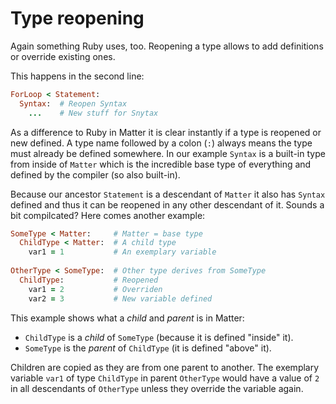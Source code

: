 # Type reopening

Again something Ruby uses, too. Reopening a type allows to add definitions or override existing ones.

This happens in the second line:

```ruby
ForLoop < Statement:
  Syntax:  # Reopen Syntax
    ...    # New stuff for Snytax
```

As a difference to Ruby in Matter it is clear instantly if a type is reopened or new defined. A type name followed by a colon \(`:`\) always means the type must already be defined somewhere. In our example `Syntax` is a built-in type from inside of `Matter` which is the incredible base type of everything and defined by the compiler \(so also built-in\).

Because our ancestor `Statement` is a descendant of `Matter` it also has `Syntax` defined and thus it can be reopened in any other descendant of it. Sounds a bit compilcated? Here comes another example:

```ruby
SomeType < Matter:     # Matter = base type
  ChildType < Matter:  # A child type
    var1 = 1           # An exemplary variable
    
OtherType < SomeType:  # Other type derives from SomeType
  ChildType:           # Reopened
    var1 = 2           # Overriden
    var2 = 3           # New variable defined
```

This example shows what a _child_ and _parent_ is in Matter:

* `ChildType` is a _child_ of `SomeType` \(because it is defined "inside" it\).
* `SomeType` is the _parent_ of `ChildType` \(it is defined "above" it\).

Children are copied as they are from one parent to another. The exemplary variable `var1` of type `ChildType` in parent `OtherType` would have a value of `2` in all descendants of `OtherType` unless they override the variable again.

